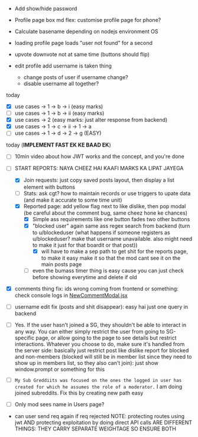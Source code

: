 - Add show/hide password
- Profile page box md flex: customise profile page for phone?
- Calculate basename depending on nodejs environment OS

- loading profile page loads "user not found" for a second
- upvote downvote not at same time (buttons should flip)
- edit profile add username is taken thing
  - change posts of user if username change?
  - disable username all together?

today
- [X] use cases -> 1 -> b -> i (easy marks)
- [ ] use cases -> 1 -> b -> ii (easy marks)
- [X] use cases -> 2 (easy marks: just alter response from backend)
- [X] use cases -> 1 -> c -> ii -> 1 -> a
- [ ] use cases -> 1 -> d -> 2 -> g (EASY)

today (****************IMPLEMENT FAST EK KE BAAD EK****************)
- [ ] 10min video about how JWT works and the concept, and you're done
- [ ] START REPORTS: NAYA CHEEZ HAI KAAFI MARKS KA LIPAT JAYEGA
  - [X] Join requests: just copy saved posts layout, then display a list element with buttons
  - [ ] Stats: ask cgt? how to maintain records or use triggers to upate data (and make it accurate to some time unit)
  - [X] Reported page: add yellow flag next to like dislike, then pop modal (be careful about the comment bug, same cheez hone ke chances)
    - [X] Simple ass requirements like one button fades two other buttons
    - [X] "blocked user" again same ass regex search from backend (turn to u/blockeduser (what happens if someone registers as u/blockeduser? make that username unavailable. also might need to make it just for that boardit or that post))
      - [X] will have to make a sep path to get shit for the reports page, to make it easy make it so that the mod cant see it on the main posts page
    - [ ] even the bumass timer thing is easy cause you can just check before showing everytime and delete if old
- [X] comments thing fix: ids wrong coming from frontend or something: check console logs in [NewCommentModal.jsx](frontend/src/components/BoarditPage/NewCommentModal.jsx)
- [ ] username edit fix (posts and shit disappear): easy hai just one query in backend
- [ ] Yes. If the user hasn't joined a SG, they shouldn't be able to interact in any way. You can either simply restrict the user from going to SG-specific page, or allow going to the page to see details but restrict interactions. Whatever you choose to do, make sure it's handled from the server side: basically just restrict post like dislike report for blocked and non-members (blocked will still be in member list since they need to show up in members list, so they also can't join): just show window.prompt or something for this
- [ ] `My Sub Greddiits was focused on the ones the logged in user has created for which he assumes the role of a moderator.` I am doing joined subreddits. Fix this by creating new path easy
- [ ] Only mod sees name in Users page?


- can user send req again if req rejected
NOTE: protecting routes using jwt AND protecting exploitation by doing direct API calls ARE DIFFERENT THINGS: THEY CARRY SEPARATE WEIGHTAGE SO ENSURE BOTH
